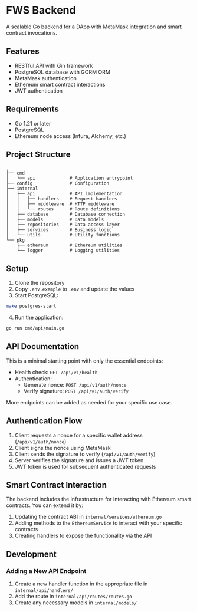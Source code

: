 # FWS Backend

A scalable Go backend for a DApp with MetaMask integration and smart contract invocations.

## Features

- RESTful API with Gin framework
- PostgreSQL database with GORM ORM
- MetaMask authentication
- Ethereum smart contract interactions
- JWT authentication

## Requirements

- Go 1.21 or later
- PostgreSQL
- Ethereum node access (Infura, Alchemy, etc.)

## Project Structure

```
.
├── cmd
│   └── api             # Application entrypoint
├── config              # Configuration
├── internal
│   ├── api             # API implementation
│   │   ├── handlers    # Request handlers
│   │   ├── middleware  # HTTP middleware
│   │   └── routes      # Route definitions
│   ├── database        # Database connection
│   ├── models          # Data models
│   ├── repositories    # Data access layer
│   ├── services        # Business logic
│   └── utils           # Utility functions
└── pkg
    ├── ethereum        # Ethereum utilities
    └── logger          # Logging utilities
```

## Setup

1. Clone the repository
2. Copy `.env.example` to `.env` and update the values
3. Start PostgreSQL:

```bash
make postgres-start
```

4. Run the application:

```bash
go run cmd/api/main.go
```

## API Documentation

This is a minimal starting point with only the essential endpoints:

- Health check: `GET /api/v1/health`
- Authentication:
  - Generate nonce: `POST /api/v1/auth/nonce`
  - Verify signature: `POST /api/v1/auth/verify`

More endpoints can be added as needed for your specific use case.

## Authentication Flow

1. Client requests a nonce for a specific wallet address (`/api/v1/auth/nonce`)
2. Client signs the nonce using MetaMask
3. Client sends the signature to verify (`/api/v1/auth/verify`)
4. Server verifies the signature and issues a JWT token
5. JWT token is used for subsequent authenticated requests

## Smart Contract Interaction

The backend includes the infrastructure for interacting with Ethereum smart contracts. You can extend it by:

1. Updating the contract ABI in `internal/services/ethereum.go`
2. Adding methods to the `EthereumService` to interact with your specific contracts
3. Creating handlers to expose the functionality via the API

## Development

### Adding a New API Endpoint

1. Create a new handler function in the appropriate file in `internal/api/handlers/`
2. Add the route in `internal/api/routes/routes.go`
3. Create any necessary models in `internal/models/`
